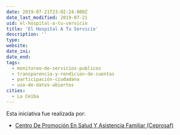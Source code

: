 ```yaml
---
date: 2019-07-21T23:02:24.000Z
date_last_modified: 2019-07-21
uid: el-hospital-a-tu-servicio
title: 'El Hospital A Tu Servicio'
description: ''
type: 
website: 
date_ini: 
date_end: 
tags:
  - monitoreo-de-servicios-publicos
  - transparencia-y-rendicion-de-cuentas
  - participación-ciudadana
  - uso-de-datos-abiertos
cities: 
  - La Ceiba
---
```


Esta iniciativa fue realizada por:

- [Centro De Promoción En Salud Y Asistencia Familiar (Ceprosaf)](/organizaciones/centro-de-promocion-en-salud-y-asistencia-familiar-ceprosaf)
